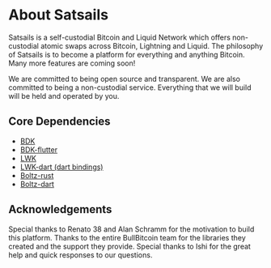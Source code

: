 # About Satsails

Satsails is a self-custodial Bitcoin and Liquid Network which offers non-custodial atomic swaps across Bitcoin, Lightning and Liquid. The philosophy of Satsails is to become a platform for everything and anything Bitcoin. Many more features are coming soon!

We are committed to being open source and transparent. We are also committed to being a non-custodial service. Everything that we will build will be held and operated by you.

## Core Dependencies

- [BDK](https://github.com/bitcoindevkit/bdk)
- [BDK-flutter](https://github.com/LtbLightning/bdk-flutter)
- [LWK](https://github.com/Blockstream/lwk)
- [LWK-dart (dart bindings)](https://github.com/SatoshiPortal/lwk-dart)
- [Boltz-rust](https://github.com/SatoshiPortal/boltz-rust)
- [Boltz-dart](https://github.com/SatoshiPortal/boltz-dart)

## Acknowledgements

Special thanks to Renato 38 and Alan Schramm for the motivation to build this platform. Thanks to the entire BullBitcoin team for the libraries they created and the support they provide. Special thanks to Ishi for the great help and quick responses to our questions.
